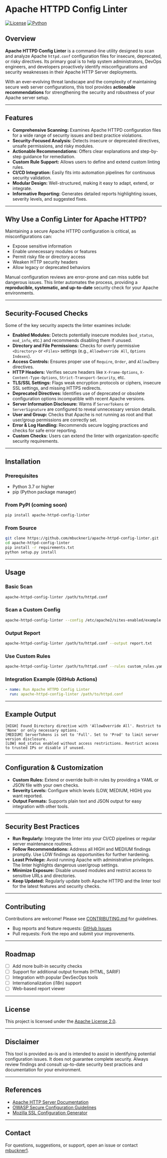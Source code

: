 # Apache HTTPD Config Linter

[![License](https://img.shields.io/badge/license-Apache%202.0-blue.svg)](LICENSE)
[![Python](https://img.shields.io/badge/python-3.7%2B-blue.svg)](https://www.python.org/downloads/)

## Overview

**Apache HTTPD Config Linter** is a command-line utility designed to scan and analyze Apache `httpd.conf` configuration files for insecure, deprecated, or risky directives. Its primary goal is to help system administrators, DevOps engineers, and developers proactively identify misconfigurations and security weaknesses in their Apache HTTP Server deployments.

With an ever-evolving threat landscape and the complexity of maintaining secure web server configurations, this tool provides **actionable recommendations** for strengthening the security and robustness of your Apache server setup.

---

## Features

- **Comprehensive Scanning:** Examines Apache HTTPD configuration files for a wide range of security issues and best practice violations.
- **Security-Focused Analysis:** Detects insecure or deprecated directives, unsafe permissions, and risky modules.
- **Actionable Recommendations:** Offers clear explanations and step-by-step guidance for remediation.
- **Custom Rule Support:** Allows users to define and extend custom linting rules.
- **CI/CD Integration:** Easily fits into automation pipelines for continuous security validation.
- **Modular Design:** Well-structured, making it easy to adapt, extend, or integrate.
- **Informative Reporting:** Generates detailed reports highlighting issues, severity levels, and suggested fixes.

---

## Why Use a Config Linter for Apache HTTPD?

Maintaining a secure Apache HTTPD configuration is critical, as misconfigurations can:

- Expose sensitive information
- Enable unnecessary modules or features
- Permit risky file or directory access
- Weaken HTTP security headers
- Allow legacy or deprecated behaviors

Manual configuration reviews are error-prone and can miss subtle but dangerous issues. This linter automates the process, providing a **reproducible, systematic, and up-to-date** security check for your Apache environments.

---

## Security-Focused Checks

Some of the key security aspects the linter examines include:

- **Enabled Modules:** Detects potentially insecure modules (`mod_status`, `mod_info`, etc.) and recommends disabling them if unused.
- **Directory and File Permissions:** Checks for overly permissive `<Directory>` or `<Files>` settings (e.g., `AllowOverride All`, `Options Indexes`).
- **Access Controls:** Ensures proper use of `Require`, `Order`, and `Allow`/`Deny` directives.
- **HTTP Headers:** Verifies secure headers like `X-Frame-Options`, `X-Content-Type-Options`, `Strict-Transport-Security`, etc.
- **TLS/SSL Settings:** Flags weak encryption protocols or ciphers, insecure SSL settings, and missing HTTPS redirects.
- **Deprecated Directives:** Identifies use of deprecated or obsolete configuration options incompatible with recent Apache versions.
- **Server Information Disclosure:** Warns if `ServerTokens` or `ServerSignature` are configured to reveal unnecessary version details.
- **User and Group:** Checks that Apache is not running as root and that user/group permissions are correctly set.
- **Error & Log Handling:** Recommends secure logging practices and checks for safe error reporting.
- **Custom Checks:** Users can extend the linter with organization-specific security requirements.

---

## Installation

### Prerequisites

- Python 3.7 or higher
- pip (Python package manager)

### From PyPI (coming soon)

```bash
pip install apache-httpd-config-linter
```

### From Source

```bash
git clone https://github.com/mbuckner1/apache-httpd-config-linter.git
cd apache-httpd-config-linter
pip install -r requirements.txt
python setup.py install
```

---

## Usage

### Basic Scan

```bash
apache-httpd-config-linter /path/to/httpd.conf
```

### Scan a Custom Config

```bash
apache-httpd-config-linter --config /etc/apache2/sites-enabled/example.conf
```

### Output Report

```bash
apache-httpd-config-linter /path/to/httpd.conf --output report.txt
```

### Use Custom Rules

```bash
apache-httpd-config-linter /path/to/httpd.conf --rules custom_rules.yaml
```

### Integration Example (GitHub Actions)

```yaml
- name: Run Apache HTTPD Config Linter
  run: apache-httpd-config-linter /path/to/httpd.conf
```

---

## Example Output

```text
[HIGH] Found Directory directive with 'AllowOverride All'. Restrict to 'None' or only necessary options.
[MEDIUM] ServerTokens is set to 'Full'. Set to 'Prod' to limit server version disclosure.
[LOW] mod_status enabled without access restrictions. Restrict access to trusted IPs or disable if unused.
```

---

## Configuration & Customization

- **Custom Rules:** Extend or override built-in rules by providing a YAML or JSON file with your own checks.
- **Severity Levels:** Configure which levels (LOW, MEDIUM, HIGH) you want reported.
- **Output Formats:** Supports plain text and JSON output for easy integration with other tools.

---

## Security Best Practices

- **Run Regularly:** Integrate the linter into your CI/CD pipelines or regular server maintenance routines.
- **Follow Recommendations:** Address all HIGH and MEDIUM findings promptly. Use LOW findings as opportunities for further hardening.
- **Least Privilege:** Avoid running Apache with administrative privileges. The linter highlights dangerous user/group settings.
- **Minimize Exposure:** Disable unused modules and restrict access to sensitive URLs and directories.
- **Keep Updated:** Regularly update both Apache HTTPD and the linter tool for the latest features and security checks.

---

## Contributing

Contributions are welcome! Please see [CONTRIBUTING.md](CONTRIBUTING.md) for guidelines.

- Bug reports and feature requests: [GitHub Issues](https://github.com/mbuckner1/apache-httpd-config-linter/issues)
- Pull requests: Fork the repo and submit your improvements.

---

## Roadmap

- [ ] Add more built-in security checks
- [ ] Support for additional output formats (HTML, SARIF)
- [ ] Integration with popular DevSecOps tools
- [ ] Internationalization (i18n) support
- [ ] Web-based report viewer

---

## License

This project is licensed under the [Apache License 2.0](LICENSE).

---

## Disclaimer

This tool is provided as-is and is intended to assist in identifying potential configuration issues. It does not guarantee complete security. Always review findings and consult up-to-date security best practices and documentation for your environment.

---

## References

- [Apache HTTP Server Documentation](https://httpd.apache.org/docs/)
- [OWASP Secure Configuration Guidelines](https://owasp.org/www-project-secure-configuration-guidelines/)
- [Mozilla SSL Configuration Generator](https://ssl-config.mozilla.org/)

---

## Contact

For questions, suggestions, or support, open an issue or contact [mbuckner1](https://github.com/mbuckner1).
